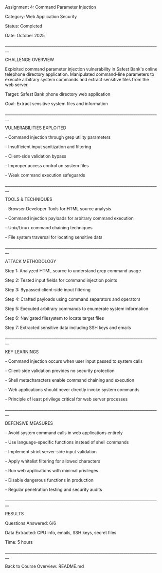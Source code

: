 Assignment 4: Command Parameter Injection



Category: Web Application Security  

Status: Completed  

Date: October 2025



\_\_\_\_\_\_\_\_\_\_\_\_\_\_\_\_\_\_\_\_\_\_\_\_\_\_\_\_\_\_\_\_\_\_\_\_\_\_\_\_\_\_\_\_\_\_\_\_\_\_\_\_\_\_\_\_\_\_\_\_\_\_\_\_\_\_\_\_\_\_\_\_\_\_\_\_\_\_\_\_



CHALLENGE OVERVIEW



Exploited command parameter injection vulnerability in Safest Bank's online telephone directory application. Manipulated command-line parameters to execute arbitrary system commands and extract sensitive files from the web server.



Target: Safest Bank phone directory web application  

Goal: Extract sensitive system files and information



\_\_\_\_\_\_\_\_\_\_\_\_\_\_\_\_\_\_\_\_\_\_\_\_\_\_\_\_\_\_\_\_\_\_\_\_\_\_\_\_\_\_\_\_\_\_\_\_\_\_\_\_\_\_\_\_\_\_\_\_\_\_\_\_\_\_\_\_\_\_\_\_\_\_\_\_\_\_\_\_



VULNERABILITIES EXPLOITED



\- Command injection through grep utility parameters

\- Insufficient input sanitization and filtering

\- Client-side validation bypass

\- Improper access control on system files

\- Weak command execution safeguards



\_\_\_\_\_\_\_\_\_\_\_\_\_\_\_\_\_\_\_\_\_\_\_\_\_\_\_\_\_\_\_\_\_\_\_\_\_\_\_\_\_\_\_\_\_\_\_\_\_\_\_\_\_\_\_\_\_\_\_\_\_\_\_\_\_\_\_\_\_\_\_\_\_\_\_\_\_\_\_\_



TOOLS \& TECHNIQUES



\- Browser Developer Tools for HTML source analysis

\- Command injection payloads for arbitrary command execution

\- Unix/Linux command chaining techniques

\- File system traversal for locating sensitive data



\_\_\_\_\_\_\_\_\_\_\_\_\_\_\_\_\_\_\_\_\_\_\_\_\_\_\_\_\_\_\_\_\_\_\_\_\_\_\_\_\_\_\_\_\_\_\_\_\_\_\_\_\_\_\_\_\_\_\_\_\_\_\_\_\_\_\_\_\_\_\_\_\_\_\_\_\_\_\_\_



ATTACK METHODOLOGY



Step 1: Analyzed HTML source to understand grep command usage

Step 2: Tested input fields for command injection points

Step 3: Bypassed client-side input filtering

Step 4: Crafted payloads using command separators and operators

Step 5: Executed arbitrary commands to enumerate system information

Step 6: Navigated filesystem to locate target files

Step 7: Extracted sensitive data including SSH keys and emails



\_\_\_\_\_\_\_\_\_\_\_\_\_\_\_\_\_\_\_\_\_\_\_\_\_\_\_\_\_\_\_\_\_\_\_\_\_\_\_\_\_\_\_\_\_\_\_\_\_\_\_\_\_\_\_\_\_\_\_\_\_\_\_\_\_\_\_\_\_\_\_\_\_\_\_\_\_\_\_\_



KEY LEARNINGS



\- Command injection occurs when user input passed to system calls

\- Client-side validation provides no security protection

\- Shell metacharacters enable command chaining and execution

\- Web applications should never directly invoke system commands

\- Principle of least privilege critical for web server processes



\_\_\_\_\_\_\_\_\_\_\_\_\_\_\_\_\_\_\_\_\_\_\_\_\_\_\_\_\_\_\_\_\_\_\_\_\_\_\_\_\_\_\_\_\_\_\_\_\_\_\_\_\_\_\_\_\_\_\_\_\_\_\_\_\_\_\_\_\_\_\_\_\_\_\_\_\_\_\_\_



DEFENSIVE MEASURES



\- Avoid system command calls in web applications entirely

\- Use language-specific functions instead of shell commands

\- Implement strict server-side input validation

\- Apply whitelist filtering for allowed characters

\- Run web applications with minimal privileges

\- Disable dangerous functions in production

\- Regular penetration testing and security audits



\_\_\_\_\_\_\_\_\_\_\_\_\_\_\_\_\_\_\_\_\_\_\_\_\_\_\_\_\_\_\_\_\_\_\_\_\_\_\_\_\_\_\_\_\_\_\_\_\_\_\_\_\_\_\_\_\_\_\_\_\_\_\_\_\_\_\_\_\_\_\_\_\_\_\_\_\_\_\_\_



RESULTS



Questions Answered: 6/6  

Data Extracted: CPU info, emails, SSH keys, secret files  

Time: 5 hours



\_\_\_\_\_\_\_\_\_\_\_\_\_\_\_\_\_\_\_\_\_\_\_\_\_\_\_\_\_\_\_\_\_\_\_\_\_\_\_\_\_\_\_\_\_\_\_\_\_\_\_\_\_\_\_\_\_\_\_\_\_\_\_\_\_\_\_\_\_\_\_\_\_\_\_\_\_\_\_\_



Back to Course Overview: README.md

